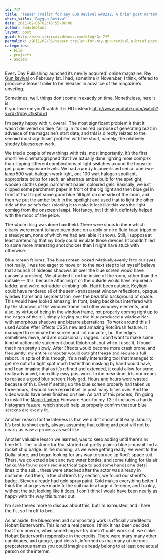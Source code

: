 ```yaml
---
id: 747
title: 'Teaser Trailer for Ray Gun Revival &#8212; A brief post mortem'
short_title: 'Raygun Revival'
date: 2011-02-06T02:46:55-08:00
author: andyleblanc
layout: post
guid: http://www.criticaloddness.com/blog/?p=747
permalink: /2011/02/06/teaser-trailer-for-ray-gun-revival-a-brief-post-mortem/
categories:
  - Film
  - projects
  - ancien
---
```

Every Day Publishing launched its new(ly acquired) online magazine, [Ray Gun Revival](http://www.raygunrevival.com) on February 1st. I had, sometime in November, I think, offered to produce a teaser trailer to be released in advance of the magazine&#8217;s unveiling.

Sometimes, well, things don&#8217;t come in exactly on time. Nonetheless, here it is:  
If you love me you&#8217;ll watch it in HD instead: <http://www.youtube.com/watch?v=rdFfrgbyDfE&hd=1>



<!--more-->

I&#8217;m pretty happy with it, overall. The most significant problem is that it wasn&#8217;t delivered on time, failing in its desired purpose of generating buzz in advance of the magazine&#8217;s start date, and this is directly related to the second most significant problem with the short, namely, the relatively shoddy bluescreen work.

We tried a couple of new things with this, most importantly, it&#8217;s the first short I&#8217;ve cinematographed that I&#8217;ve actually done lighting more complex than flipping different combinations of light switches around the house to get proper exposure levels. We had a pretty impoverished setup: one two-lamp 500 watt halogen work light, one 100 watt halogen spotlight, appropriate bulbs for each, an alternate amber bulb for the spotlight, wooden clothes pegs, parchment paper, coloured gels. Basically, we just clipped some parchment paper in front of the big light and then blue gel in front of that to get some good blue fill light on one side of the room, and then we put the amber bulb in the spotlight and used that to light the other side of the actor&#8217;s face (placing it to make it look like this was the light coming from the onscreen lamp). Not fancy, but I think it definitely helped with the mood of the peice.

The whole thing was done handheld. There were shots in there which clearly were meant to have been done on a dolly or nice fluid head tripod or a steadycam, none of which we had available. It shows. Still, I suppose at least pretending that my body could emulate those devices (it couldn&#8217;t) led to some more interesting shot choices than I might have stuck with otherwise.

Blue screen failures. The blue screen looked relatively evenly lit to our eyes (not really, I was too eager to move on to the next step to let myself believe that a bunch of hideous shadows all over the blue screen would have caused a problem). We attached it on the inside of the room, rather than the outside &#8212; this, because attaching it on the outside would have required a ladder, and we&#8217;re not ladder climbing folk. Had it been outside, Keylight could have rendered all of the semi-transparent window reflections, opaque window frame and segmentation, over the beautiful background of space. This would have looked amazing. In front, being backit but interfered with by the shadows of the window frame and other windowy elements, and also, by virtue of being in the window frame, not properly coming right up to the edges of the sill, simply keying out the blue produced a window rich with amorphous shadows and bizarre aberrations. To work around this, I used Adobe After Effects CS5&#8217;s new and amazing RotoBrush feature. It managed to eliminate the screen and not our actor, but the edges sometimes move, and are occasionally ragged. I don&#8217;t want to make some kind of actionable statement about Rotobrush, but when I used it, I found that it ran pretty slowly, After Effects would become more crash prone, and frequently, my entire computer would outright freeze and require a full reboot. In spite of this, though, it&#8217;s a really interesting tool that managed to get me out of a tight spot much faster than masking by hand would have, and I can imagine that as it&#8217;s refined and extended, it could allow for some really advanced, incredibly easy post work. In the meantime, it is not meant to replace a good blue screen. Holy god. Hours and hours were wasted because of this. Even if setting up the blue screen properly had taken us three hours, it would have repaid itself in post many times over. And the video would have been finished on time. As part of this process, I&#8217;m going to install the [Magic Lantern](http://magiclantern.wikia.com/wiki/Magic_Lantern_Firmware_Wiki) Firmware Hack for my T2i; it includes a handy histogram feature, which should help us properly confirm that our blue screens are evenly lit.

Another reason for the lateness is that we didn&#8217;t shoot until early January. It&#8217;s best to shoot early, always assuming that editing and post will not be nearly as easy a process as we&#8217;d like.

Another valuable lesson we learned, was to keep adding until there&#8217;s no time left. The costume for Rod started out pretty plain: a blue jumpsuit and a rocket ship badge. In the morning, as we were getting ready, we went to the Dollar store, and began looking for any way to spruce up Rod&#8217;s space suit. There, we collected a belt and two water bottles, and some tubing for his air tanks. We found some red electrical tape to add some handsome detail lines to the suit&#8230; these were attached after the actor was already in costume. And then, in the children&#8217;s toy section, we found our sheriff&#8217;s badge. Steven already had gold spray paint. Gold makes everything better. I think the changes we made to the suit made a huge difference, and frankly, without the suit looking like it does, I don&#8217;t think I would have been nearly as happy with the way this turned out.

I&#8217;m sure there&#8217;s more to discuss about this, but I&#8217;m exhausted, and I have the flu, so I&#8217;m off to bed.

As an aside, the bluescreen and compositing work is officially credited to Hobart Butterworth. This is not a real person. I think it has been decided that from now on, when something we try doesn&#8217;t quite work out, we make Hobart Butterworth responsible in the credits. There were many many other candidates, and google, god bless it, informed us that many of the most preposterous names you could imagine already belong to at least one actual person on the internet.
